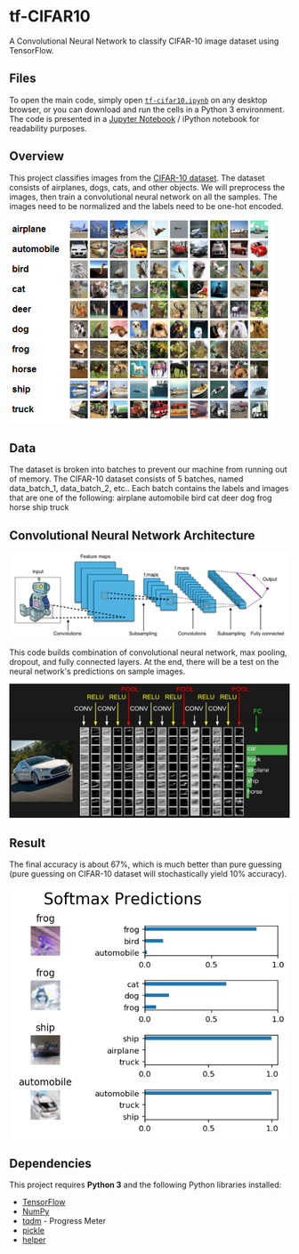 # tf-CIFAR10

A Convolutional Neural Network to classify CIFAR-10 image dataset using TensorFlow.

## Files

To open the main code, simply open [`tf-cifar10.ipynb`](https://github.com/adsasmita/tf-cifar10/blob/master/tf-cifar10.ipynb) on any desktop browser, or you can download and run the cells in a Python 3 environment. The code is presented in a [Jupyter Notebook](https://github.com/jupyter/notebook) / iPython notebook for readability purposes.


## Overview

This project classifies images from the [CIFAR-10 dataset](https://www.cs.toronto.edu/~kriz/cifar.html). The dataset consists of airplanes, dogs, cats, and other objects. We will preprocess the images, then train a convolutional neural network on all the samples. The images need to be normalized and the labels need to be one-hot encoded.

![title](img/cifar10-1.png)

## Data

The dataset is broken into batches to prevent our machine from running out of memory. The CIFAR-10 dataset consists of 5 batches, named data_batch_1, data_batch_2, etc.. Each batch contains the labels and images that are one of the following:
airplane
automobile
bird
cat
deer
dog
frog
horse
ship
truck

## Convolutional Neural Network Architecture

![title](img/cnn1.png)

This code builds combination of convolutional neural network, max pooling, dropout, and fully connected layers.  At the end, there will be a test on the neural network's predictions on sample images.

![title](img/cnn2.png)

## Result

The final accuracy is about 67%, which is much better than pure guessing (pure guessing on CIFAR-10 dataset will stochastically yield 10% accuracy).

![title](img/result.png)

## Dependencies

This project requires **Python 3** and the following Python libraries installed:

* [TensorFlow](https://www.tensorflow.org/get_started/get_started)
* [NumPy](http://www.numpy.org/)
* [tqdm](https://pypi.python.org/pypi/tqdm) - Progress Meter
* [pickle](https://docs.python.org/3/library/pickle.html)
* [helper](https://pypi.python.org/pypi/helper)




